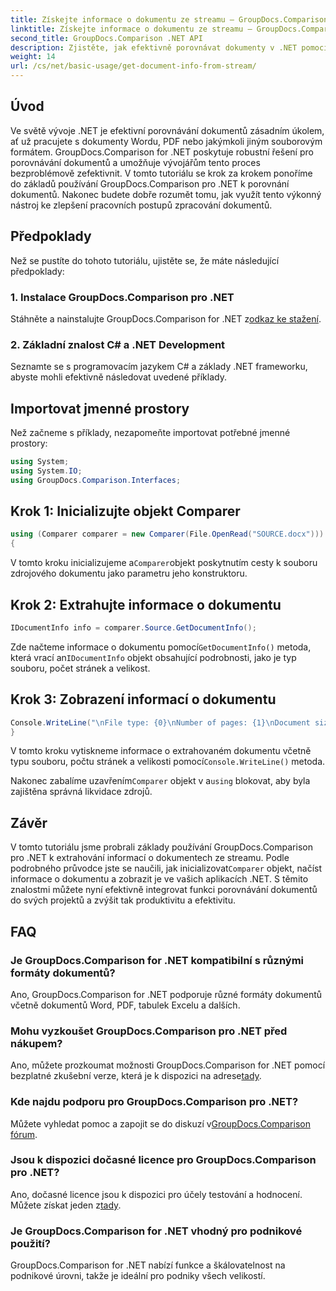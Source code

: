 ```yaml
---
title: Získejte informace o dokumentu ze streamu – GroupDocs.Comparison pro .NET
linktitle: Získejte informace o dokumentu ze streamu – GroupDocs.Comparison pro .NET
second_title: GroupDocs.Comparison .NET API
description: Zjistěte, jak efektivně porovnávat dokumenty v .NET pomocí GroupDocs.Comparison, čímž plynule vylepšíte pracovní postupy zpracování dokumentů.
weight: 14
url: /cs/net/basic-usage/get-document-info-from-stream/
---
```

## Úvod
Ve světě vývoje .NET je efektivní porovnávání dokumentů zásadním úkolem, ať už pracujete s dokumenty Wordu, PDF nebo jakýmkoli jiným souborovým formátem. GroupDocs.Comparison for .NET poskytuje robustní řešení pro porovnávání dokumentů a umožňuje vývojářům tento proces bezproblémově zefektivnit. V tomto tutoriálu se krok za krokem ponoříme do základů používání GroupDocs.Comparison pro .NET k porovnání dokumentů. Nakonec budete dobře rozumět tomu, jak využít tento výkonný nástroj ke zlepšení pracovních postupů zpracování dokumentů.
## Předpoklady
Než se pustíte do tohoto tutoriálu, ujistěte se, že máte následující předpoklady:
### 1. Instalace GroupDocs.Comparison pro .NET
 Stáhněte a nainstalujte GroupDocs.Comparison for .NET z[odkaz ke stažení](https://releases.groupdocs.com/comparison/net/).
### 2. Základní znalost C# a .NET Development
Seznamte se s programovacím jazykem C# a základy .NET frameworku, abyste mohli efektivně následovat uvedené příklady.

## Importovat jmenné prostory
Než začneme s příklady, nezapomeňte importovat potřebné jmenné prostory:
```csharp
using System;
using System.IO;
using GroupDocs.Comparison.Interfaces;
```

## Krok 1: Inicializujte objekt Comparer
```csharp
using (Comparer comparer = new Comparer(File.OpenRead("SOURCE.docx")))
{
```
 V tomto kroku inicializujeme a`Comparer`objekt poskytnutím cesty k souboru zdrojového dokumentu jako parametru jeho konstruktoru.
## Krok 2: Extrahujte informace o dokumentu
```csharp
IDocumentInfo info = comparer.Source.GetDocumentInfo();
```
 Zde načteme informace o dokumentu pomocí`GetDocumentInfo()` metoda, která vrací an`IDocumentInfo` objekt obsahující podrobnosti, jako je typ souboru, počet stránek a velikost.
## Krok 3: Zobrazení informací o dokumentu
```csharp
Console.WriteLine("\nFile type: {0}\nNumber of pages: {1}\nDocument size: {2} bytes", info.FileType, info.PageCount, info.Size);
}
```
 V tomto kroku vytiskneme informace o extrahovaném dokumentu včetně typu souboru, počtu stránek a velikosti pomocí`Console.WriteLine()` metoda.

 Nakonec zabalíme uzavřením`Comparer` objekt v a`using` blokovat, aby byla zajištěna správná likvidace zdrojů.

## Závěr
 V tomto tutoriálu jsme probrali základy používání GroupDocs.Comparison pro .NET k extrahování informací o dokumentech ze streamu. Podle podrobného průvodce jste se naučili, jak inicializovat`Comparer` objekt, načíst informace o dokumentu a zobrazit je ve vašich aplikacích .NET. S těmito znalostmi můžete nyní efektivně integrovat funkci porovnávání dokumentů do svých projektů a zvýšit tak produktivitu a efektivitu.
## FAQ
### Je GroupDocs.Comparison for .NET kompatibilní s různými formáty dokumentů?
Ano, GroupDocs.Comparison for .NET podporuje různé formáty dokumentů včetně dokumentů Word, PDF, tabulek Excelu a dalších.
### Mohu vyzkoušet GroupDocs.Comparison pro .NET před nákupem?
 Ano, můžete prozkoumat možnosti GroupDocs.Comparison for .NET pomocí bezplatné zkušební verze, která je k dispozici na adrese[tady](https://releases.groupdocs.com/).
### Kde najdu podporu pro GroupDocs.Comparison pro .NET?
 Můžete vyhledat pomoc a zapojit se do diskuzí v[GroupDocs.Comparison fórum](https://forum.groupdocs.com/c/comparison/12).
### Jsou k dispozici dočasné licence pro GroupDocs.Comparison pro .NET?
 Ano, dočasné licence jsou k dispozici pro účely testování a hodnocení. Můžete získat jeden z[tady](https://purchase.groupdocs.com/temporary-license/).
### Je GroupDocs.Comparison for .NET vhodný pro podnikové použití?
GroupDocs.Comparison for .NET nabízí funkce a škálovatelnost na podnikové úrovni, takže je ideální pro podniky všech velikostí.
